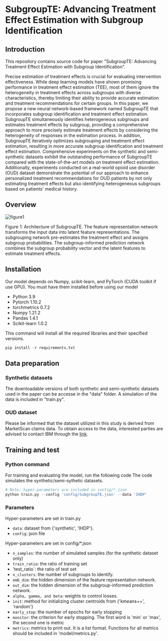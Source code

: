 # SubgroupTE: Advancing Treatment Effect Estimation with Subgroup Identification

## Introduction
This repository contains source code for paper "SubgroupTE: Advancing Treatment Effect Estimation with Subgroup Identification".

Precise estimation of treatment effects is crucial for evaluating intervention effectiveness. While deep learning models have shown promising performance in treatment effect estimation (TEE), most of them ignore the heterogeneity in treatment effects across subgroups with diverse characteristics, thereby limiting their ability to provide accurate estimation and treatment recommendations for certain groups. In this paper, we propose a new neural network-based framework named SubgroupTE that incorporates subgroup identification and treatment effect estimation. SubgroupTE simultaneously identifies heterogeneous subgroups and estimates treatment effects by subgroup, providing a comprehensive approach to more precisely estimate treatment effects by considering the heterogeneity of responses in the estimation process. In addition, SubgroupTE iteratively optimizes subgrouping and treatment effect estimation, resulting in more accurate subgroup identification and treatment effect estimation. Comprehensive experiments on the synthetic and semi-synthetic datasets exhibit the outstanding performance of SubgroupTE compared with the state-of-the-art models on treatment effect estimation. Additionally, experiments conducted on a real-world opioid use disorder (OUD) dataset demonstrate the potential of our approach to enhance personalized treatment recommendations for OUD patients by not only estimating treatment effects but also identifying heterogeneous subgroups based on patients' medical history. 

## Overview

![figure1](https://github.com/ICDM2023-SubgroupTE/SubgroupTE/assets/54523717/a5723196-306c-4a93-b02d-c842fae935d1)


Figure 1: Architecture of SubgroupTE. The feature representation network transforms the input data into latent feature representations. The subgrouping network pre-estimates the treatment effect and assigns subgroup probabilities. The subgroup-informed prediction network combines the subgroup probability vector and the latent features to estimate treatment effects.


## Installation
Our model depends on Numpy, scikit-learn, and PyTorch (CUDA toolkit if use GPU). You must have them installed before using our model
>
* Python 3.9
* Pytorch 1.10.2
* torchmetrics 0.7.2
* Numpy 1.21.2
* Pandas 1.4.1
* Scikit-learn 1.0.2

This command will install all the required libraries and their specified versions.
```python 
pip install -r requirements.txt
```

## Data preparation
### Synthetic datasets
The downloadable versions of both synthetic and semi-synthetic datasets used in the paper can be accesse in the "data" folder. 
A simulation of the data is included in "train.py".

### OUD dataset
Please be informed that the dataset utilized in this study is derived from MarketScan claims data. To obtain access to the data, interested parties are advised to contact IBM through the [link](https://www.ibm.com/watson-health/merative-divestiture).

## Training and test
### Python command
For training and evaluating the model, run the following code
The code simulates the synthetic/semi-sythetic datasets.
```python 
# Note: hyper-parameters are included in config/*.json
python train.py --config 'config/SubgroupTE.json' --data 'IHDP'
```

  
### Parameters
Hyper-parameters are set in train.py
>
* `data`: dataset from {'synthetic', 'IHDP'}.
* `config`: json file

Hyper-parameters are set in config/*.json
>
* `n_samples`: the number of simulated samples (for the synthetic dataset only)
* `train_ratio`: the ratio of training set
* 'test_ratio`: the ratio of test set
* `n_clusters`: the number of subgroups to identify.
* `emb_dim`: the hidden dimension of the feature representation network.
* `out_dim`: the hidden dimension of the subgroup-informed prediction network.
* `alpha, gamma, and beta`: weights to control losses.
* `init`: method for initializing cluster centroids from {'kmeans++', 'random'}
* `early_stop`: the number of epochs for early stopping
* `monitor`: the criterion for early stopping. The first word is 'min' or 'max', the second one is metric
* `metrics`: metrics to print out. It is a list format. Functions for all metrics should be included in 'model/metrics.py'.


